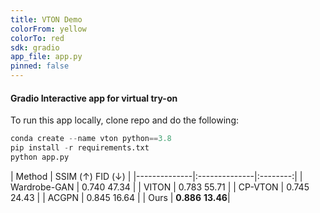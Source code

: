 ```yaml
---
title: VTON Demo
colorFrom: yellow
colorTo: red
sdk: gradio
app_file: app.py
pinned: false
---
```



#### Gradio Interactive app for virtual try-on

To run this app locally, clone repo and do the following:
```python
conda create --name vton python==3.8
pip install -r requirements.txt
python app.py
```

| Method       | SSIM (↑)        FID (↓)  |
|--------------|:--------------|:--------:|
| Wardrobe-GAN | 0.740           47.34    |
| VITON        | 0.783           55.71    |
| CP-VTON      | 0.745           24.43    |
| ACGPN        | 0.845           16.64    |
| Ours         | **0.886**       **13.46**|


